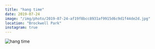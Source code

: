 ```yaml
---
title: "hang time"
date: 2019-07-24
image: "/img/photo/2019-07-24-af19f8bcc8931af9915d6c9d1f44de2d.jpg"
location: "Brockwell Park"
instagram: true
---
```


![hang time](/img/photo/2019-07-24-af19f8bcc8931af9915d6c9d1f44de2d.jpg)
